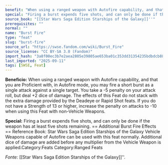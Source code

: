 ```yaml
---
benefit: "When using a ranged weapon with Autofire capability, and that you are Proficient with, in Autofire mode, you may fire a short burst as a single attack against a single target. You take a -5 penalty on your attack roll, but deal +2 dice of damage.  The effects of this Feat do not stack with the extra damage provided by the Deadeye or Rapid Shot feats.  If you do not have a Strength of 13 or higher, increase the penalty on attacks to -10 when using this Feat with non-Vehicle Weapons."
special: "Firing a burst expends five shots, and can only be done if the weapon has at least five shots remaining.  == Additional Burst Fire Effects == Reference Book: Star Wars Saga Edition Starships of the Galaxy  Vehicle Weapons capable of Autofire can be used with this feat normally. Additional dice of damage are added before any multiplier from the Vehicle Weapon is applied.Category:Feats Category:Ranged Feats"
source_book: "[[Star Wars Saga Edition Starships of the Galaxy]]''"
prerequisites: ""
normal: ""
name: "Burst Fire"
type: "feat"
slug: "burst-fire"
source_url: "https://swse.fandom.com/wiki/Burst_Fire"
source_license: "CC BY-SA 3.0 (Fandom)"
import_hash: "3a8f00ec3b7e2aea2805e39805ae653ba01c353dd31354235bdbdcb88bfe6b9d"
last_imported: "2025-09-11"
tags: [SWSE, Feat]
---
```

**Beneficio:** When using a ranged weapon with Autofire capability, and that you are Proficient with, in Autofire mode, you may fire a short burst as a single attack against a single target. You take a -5 penalty on your attack roll, but deal +2 dice of damage.  The effects of this Feat do not stack with the extra damage provided by the Deadeye or Rapid Shot feats.  If you do not have a Strength of 13 or higher, increase the penalty on attacks to -10 when using this Feat with non-Vehicle Weapons.

**Special:** Firing a burst expends five shots, and can only be done if the weapon has at least five shots remaining.  == Additional Burst Fire Effects == Reference Book: Star Wars Saga Edition Starships of the Galaxy  Vehicle Weapons capable of Autofire can be used with this feat normally. Additional dice of damage are added before any multiplier from the Vehicle Weapon is applied.Category:Feats Category:Ranged Feats

*Fonte:* [[Star Wars Saga Edition Starships of the Galaxy]]''.